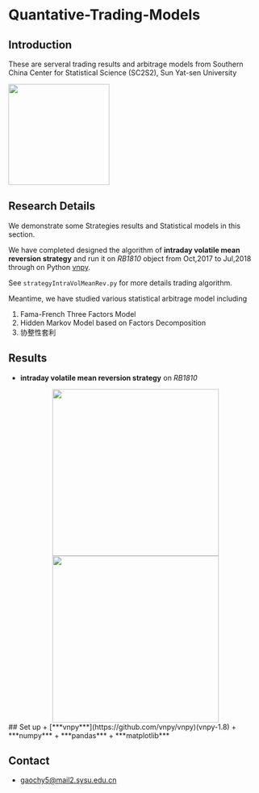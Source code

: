 # Quantative-Trading-Models

## Introduction 
These are serveral trading results and arbitrage models from Southern China Center for Statistical Science (SC2S2), Sun Yat-sen University

<img src="https://github.com/Gaochenyin/Quantative-Trading-Models/blob/master/logo.png" height="200">

## Research Details
We demonstrate some Strategies results and Statistical models in this section.

We have completed designed the algorithm of **intraday volatile mean reversion strategy** and run it on *RB1810* object from Oct,2017 to Jul,2018 through on Python [vnpy](https://github.com/vnpy/vnpy). 

See `strategyIntraVolMeanRev.py` for more details trading algorithm.

Meantime, we have studied various statistical arbitrage model including

1. Fama-French Three Factors Model
2. Hidden Markov Model based on Factors Decomposition
3. 协整性套利

## Results

+ **intraday volatile mean reversion strategy** on *RB1810*

<div align="center">
<img src="https://github.com/Gaochenyin/Quantative-Trading-Models/blob/master/Strategy/MinicPanel_0605_0.png" height="330",'minicPanel'>
<img src="https://github.com/Gaochenyin/Quantative-Trading-Models/blob/master/Strategy/MinicPanel_0605_1.png" height="330">
</div>
## Set up
+ [***vnpy***](https://github.com/vnpy/vnpy)(vnpy-1.8)
+ ***numpy*** 
+ ***pandas*** 
+ ***matplotlib***

## Contact
+ gaochy5@mail2.sysu.edu.cn
